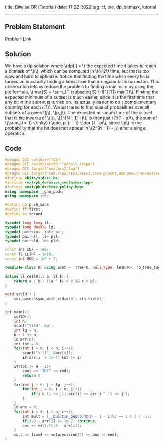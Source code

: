 title: Bitwise OR (Tutorial)
date: 11-22-2022
tag: cf, pie, dp, bitmask, tutorial

---

## Problem Statement

[Problem Link](https://codeforces.com/group/uodset6U2h/contest/397793/problem/A)

## Solution

We have a dp solution where \\(dp[i] = \\) the expected time it takes to reach a bitmask of \\(i\\), which can be computed in \\(N^2\\) time, but that is too slow and hard to optimize. Notice that finding the time when every bit is turned on is actually finding a latest time that a singular bit is turned on. This observation lets us reduce the problem to finding a minimum by using the pie formula, \\(max(S) = \\sum_{T \\subseteq S} (-1)^{|T|} min(T)\\). Finding the expected minimum of a subset is much easier, since it is the first time that any bit in the subset is turned on. Its actually easier to do a complementary counting for each \\(T\\). We just need to find sum of probabilties over all subsets of a given \\(j\\), \\(p_j\\). The expected minimum time of the subset that is the inverse of \\(j\\), \\(2^{N - 1} - j\\), is then just \\(1/(1 - p)\\), the sum of \\(\\sum_{i = 1}^{\\infty} i \\cdot p^{i - 1} \\cdot (1 - p)\\), since \\(p\\) is the probability that the bit does not appear in \\(2^{N - 1} - j\\) after a single operation.

## Code

```c++
#pragma GCC optimize("O3")
#pragma GCC optimization ("unroll-loops")
#pragma GCC target("avx,avx2,fma")
#pragma GCC target("sse,sse2,sse3,ssse3,sse4,popcnt,abm,mmx,tune=native")
#include <bits/stdc++.h>
#include <ext/pb_ds/assoc_container.hpp>
#include <ext/pb_ds/tree_policy.hpp>
using namespace __gnu_pbds;
using namespace std;

#define pb push_back
#define ff first
#define ss second

typedef long long ll;
typedef long double ld;
typedef pair<int, int> pii;
typedef pair<ll, ll> pll;
typedef pair<ld, ld> pld;

const int INF = 1e9;
const ll LLINF = 1e18;
const int MOD = 1e9 + 7;

template<class K> using sset =  tree<K, null_type, less<K>, rb_tree_tag, tree_order_statistics_node_update>;

inline ll ceil0(ll a, ll b) {
    return a / b + ((a ^ b) > 0 && a % b);
}

void setIO() {
    ios_base::sync_with_stdio(0); cin.tie(0);
}

int main(){
    setIO();
    int n;
    scanf("%lld", &n);
    int lg = n;
    n = 1 << n;
    ld arr[n];
    int tot = 0;
    for(int i = 0; i < n; i++){
        scanf("%llf", &arr[i]);
        if(arr[i] > 1e-7) tot |= i;
    }
    if(tot != n - 1){
        cout << "INF" << endl;
        return 0;
    }
    for(int j = 0; j < lg; j++){
        for(int i = 0; i < n; i++){
            if(i & (1 << j)) arr[i] += arr[i ^ (1 << j)];
        }
    }
    ld ans = 0;
    for(int i = 0; i < n; i++){
        int mult = (__builtin_popcount(n - 1 - i)%2 == 1 ? 1 : -1);
        if(1.0 - arr[i] <= 1e-7) continue;
        ans += mult/(1.0 - arr[i]);
    }
    cout << fixed << setprecision(7) << ans << endl;
}
```